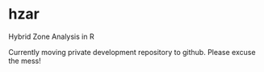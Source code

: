 # hzar
Hybrid Zone Analysis in R

Currently moving private development repository to github.  Please excuse the mess!
